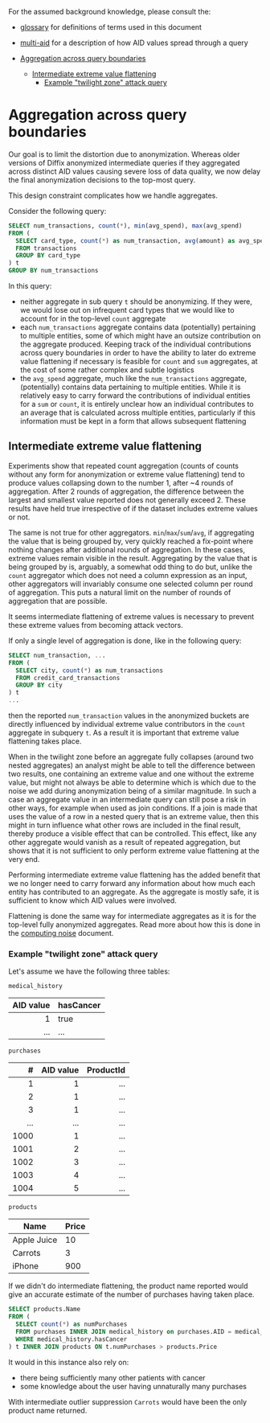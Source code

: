 For the assumed background knowledge, please consult the:
- [glossary](glossary.md) for definitions of terms used in this document
- [multi-aid](multiple-aid.md) for a description of how AID values spread through a query

- [Aggregation across query boundaries](#aggregation-across-query-boundaries)
  - [Intermediate extreme value flattening](#intermediate-extreme-value-flattening)
    - [Example "twilight zone" attack query](#example-twilight-zone-attack-query)

# Aggregation across query boundaries

Our goal is to limit the distortion due to anonymization.
Whereas older versions of Diffix anonymized intermediate queries if they aggregated across distinct AID values
causing severe loss of data quality, we now delay the final anonymization decisions to the top-most query.

This design constraint complicates how we handle aggregates.

Consider the following query:

```sql
SELECT num_transactions, count(*), min(avg_spend), max(avg_spend)
FROM (
  SELECT card_type, count(*) as num_transaction, avg(amount) as avg_spend
  FROM transactions
  GROUP BY card_type
) t
GROUP BY num_transactions
```

In this query:

- neither aggregate in sub query `t` should be anonymizing. If they were, we would lose out on infrequent
  card types that we would like to account for in the top-level `count` aggregate
- each `num_transactions` aggregate contains data (potentially) pertaining to multiple entities, some of which
  might have an outsize contribution on the aggregate produced. Keeping track of the individual contributions
  across query boundaries in order to have the ability to later do extreme value flattening if necessary is feasible
  for `count` and `sum` aggregates, at the cost of some rather complex and subtle logistics
- the `avg_spend` aggregate, much like the `num_transactions` aggregate, (potentially) contains data pertaining
  to multiple entities. While it is relatively easy to carry forward the contributions of individual entities
  for a `sum` or `count`, it is entirely unclear how an individual contributes to an average that is calculated
  across multiple entities, particularly if this information must be kept in a form that allows subsequent
  flattening

## Intermediate extreme value flattening

Experiments show that repeated count aggregation (counts of counts without any form for anonymization or extreme value flattening)
tend to produce values collapsing down to the number 1, after ~4 rounds of aggregation. After 2 rounds of aggregation, the difference between the
largest and smallest value reported does not generally exceed 2. These results have held true irrespective of if the dataset includes extreme values or not.

The same is not true for other aggregators. `min`/`max`/`sum`/`avg`, if aggregating the value that is being grouped by, very quickly
reached a fix-point where nothing changes after additional rounds of aggregation. In these cases, extreme values remain visible in the result.
Aggregating by the value that is being grouped by is, arguably, a somewhat odd thing to do but, unlike the `count` aggregator
which does not need a column expression as an input, other aggregators will invariably consume one selected column
per round of aggregation. This puts a natural limit on the number of rounds of aggregation that are possible.

It seems intermediate flattening of extreme values is necessary to prevent these extreme values from becoming attack vectors.

If only a single level of aggregation is done, like in the following query:

```sql
SELECT num_transaction, ...
FROM (
  SELECT city, count(*) as num_transactions
  FROM credit_card_transactions
  GROUP BY city
) t
...
```

then the reported `num_transaction` values in the anonymized buckets are directly influenced by individual extreme value contributors
in the `count` aggregate in subquery `t`. As a result it is important that extreme value flattening takes place.

When in the twilight zone before an aggregate fully collapses (around two nested aggregates) an analyst might be able to tell
the difference between two results, one containing an extreme value and one without the extreme value, but might not always be
able to determine which is which due to the noise we add during anonymization being of a similar magnitude.
In such a case an aggregate value in an intermediate query can still pose a risk in other ways, for example when used as join conditions. If a join is made that
uses the value of a row in a nested query that is an extreme value, then this might in turn influence what other rows are included in the final
result, thereby produce a visible effect that can be controlled. This effect, like any other aggregate would vanish
as a result of repeated aggregation, but shows that it is not sufficient to only perform extreme value flattening at the very end.

Performing intermediate extreme value flattening has the added benefit that we no longer need to carry forward any information about
how much each entity has contributed to an aggregate. As the aggregate is mostly safe, it is sufficient to know which AID values were
involved.

Flattening is done the same way for intermediate aggregates as it is for the top-level fully anonymized aggregates.
Read more about how this is done in the [computing noise](computing%20noise.md) document.

### Example "twilight zone" attack query

Let's assume we have the following three tables:

`medical_history`

| AID value | hasCancer |
| --------: | --------- |
|         1 | true      |
|       ... | ...       |

`purchases`

|    # | AID value | ProductId |
| ---: | --------: | --------: |
|    1 |         1 |       ... |
|    2 |         1 |       ... |
|    3 |         1 |       ... |
|  ... |       ... |       ... |
| 1000 |         1 |       ... |
| 1001 |         2 |       ... |
| 1002 |         3 |       ... |
| 1003 |         4 |       ... |
| 1004 |         5 |       ... |

`products`

| Name        | Price |
| ----------- | ----- |
| Apple Juice | 10    |
| Carrots     | 3     |
| iPhone      | 900   |

If we didn't do intermediate flattening, the product name reported would give an accurate
estimate of the number of purchases having taken place.

```sql
SELECT products.Name
FROM (
  SELECT count(*) as numPurchases
  FROM purchases INNER JOIN medical_history on purchases.AID = medical_history.AID
  WHERE medical_history.hasCancer
) t INNER JOIN products ON t.numPurchases > products.Price
```

It would in this instance also rely on:
- there being sufficiently many other patients with cancer
- some knowledge about the user having unnaturally many purchases

With intermediate outlier suppression `Carrots` would have been the only product name returned.